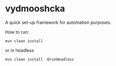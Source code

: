# vydmooshcka

A quick set-up framework for automation purposes.

How to run:

``mvn clean install``

or in headless

``mvn clean install -DrunHeadless``
